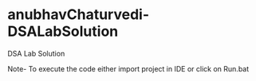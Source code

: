 # anubhavChaturvedi-DSALabSolution
DSA Lab Solution

Note- To execute the code either import project in IDE or click on Run.bat